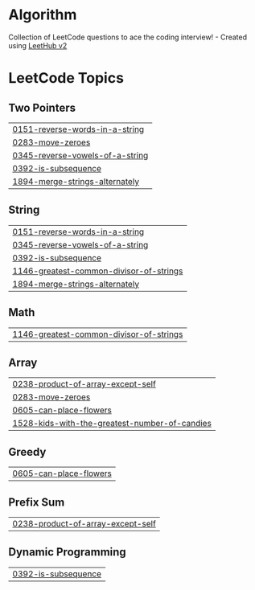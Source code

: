 # Algorithm
Collection of LeetCode questions to ace the coding interview! - Created using [LeetHub v2](https://github.com/arunbhardwaj/LeetHub-2.0)

<!---LeetCode Topics Start-->
# LeetCode Topics
## Two Pointers
|  |
| ------- |
| [0151-reverse-words-in-a-string](https://github.com/1eehaewon/Algorithm/tree/master/0151-reverse-words-in-a-string) |
| [0283-move-zeroes](https://github.com/1eehaewon/Algorithm/tree/master/0283-move-zeroes) |
| [0345-reverse-vowels-of-a-string](https://github.com/1eehaewon/Algorithm/tree/master/0345-reverse-vowels-of-a-string) |
| [0392-is-subsequence](https://github.com/1eehaewon/Algorithm/tree/master/0392-is-subsequence) |
| [1894-merge-strings-alternately](https://github.com/1eehaewon/Algorithm/tree/master/1894-merge-strings-alternately) |
## String
|  |
| ------- |
| [0151-reverse-words-in-a-string](https://github.com/1eehaewon/Algorithm/tree/master/0151-reverse-words-in-a-string) |
| [0345-reverse-vowels-of-a-string](https://github.com/1eehaewon/Algorithm/tree/master/0345-reverse-vowels-of-a-string) |
| [0392-is-subsequence](https://github.com/1eehaewon/Algorithm/tree/master/0392-is-subsequence) |
| [1146-greatest-common-divisor-of-strings](https://github.com/1eehaewon/Algorithm/tree/master/1146-greatest-common-divisor-of-strings) |
| [1894-merge-strings-alternately](https://github.com/1eehaewon/Algorithm/tree/master/1894-merge-strings-alternately) |
## Math
|  |
| ------- |
| [1146-greatest-common-divisor-of-strings](https://github.com/1eehaewon/Algorithm/tree/master/1146-greatest-common-divisor-of-strings) |
## Array
|  |
| ------- |
| [0238-product-of-array-except-self](https://github.com/1eehaewon/Algorithm/tree/master/0238-product-of-array-except-self) |
| [0283-move-zeroes](https://github.com/1eehaewon/Algorithm/tree/master/0283-move-zeroes) |
| [0605-can-place-flowers](https://github.com/1eehaewon/Algorithm/tree/master/0605-can-place-flowers) |
| [1528-kids-with-the-greatest-number-of-candies](https://github.com/1eehaewon/Algorithm/tree/master/1528-kids-with-the-greatest-number-of-candies) |
## Greedy
|  |
| ------- |
| [0605-can-place-flowers](https://github.com/1eehaewon/Algorithm/tree/master/0605-can-place-flowers) |
## Prefix Sum
|  |
| ------- |
| [0238-product-of-array-except-self](https://github.com/1eehaewon/Algorithm/tree/master/0238-product-of-array-except-self) |
## Dynamic Programming
|  |
| ------- |
| [0392-is-subsequence](https://github.com/1eehaewon/Algorithm/tree/master/0392-is-subsequence) |
<!---LeetCode Topics End-->